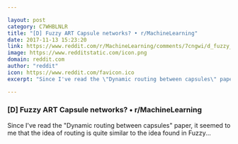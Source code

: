 ```yaml
---

layout: post
category: C7WHBLNLR
title: "[D] Fuzzy ART Capsule networks? • r/MachineLearning"
date: 2017-11-13 15:23:20
link: https://www.reddit.com/r/MachineLearning/comments/7cngwi/d_fuzzy_art_capsule_networks/
image: https://www.redditstatic.com/icon.png
domain: reddit.com
author: "reddit"
icon: https://www.reddit.com/favicon.ico
excerpt: "Since I've read the \"Dynamic routing between capsules\" paper, it seemed to me that the idea of routing is quite similar to the idea found in Fuzzy..."

---
```


### [D] Fuzzy ART Capsule networks? • r/MachineLearning

Since I've read the "Dynamic routing between capsules" paper, it seemed to me that the idea of routing is quite similar to the idea found in Fuzzy...